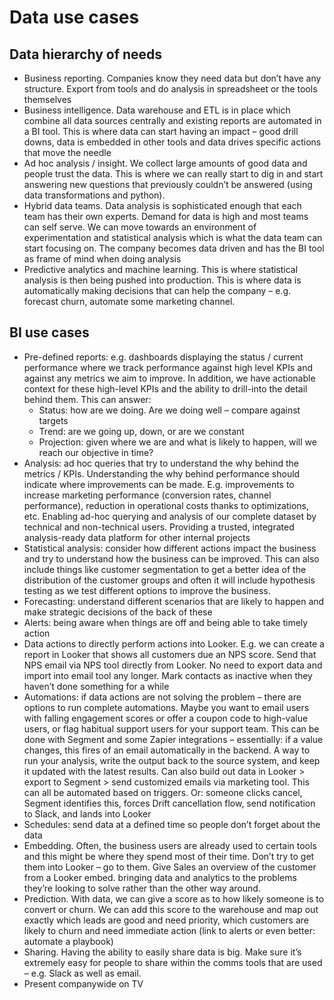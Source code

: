 # Data use cases 

## Data hierarchy of needs
- Business reporting. Companies know they need data but don’t have any structure. Export from tools and do analysis in spreadsheet or the tools themselves 
- Business intelligence. Data warehouse and ETL is in place which combine all data sources centrally and existing reports are automated in a BI tool. This is where data can start having an impact – good drill downs, data is embedded in other tools and data drives specific actions that move the needle
- Ad hoc analysis / insight. We collect large amounts of good data and people trust the data. This is where we can really start to dig in and start answering new questions that previously couldn’t be answered (using data transformations and python). 
- Hybrid data teams. Data analysis is sophisticated enough that each team has their own experts. Demand for data is high and most teams can self serve. We can move towards an environment of experimentation and statistical analysis which is what the data team can start focusing on. The company becomes data driven and has the BI tool as frame of mind when doing analysis 
- Predictive analytics and machine learning. This is where statistical analysis is then being pushed into production. This is where data is automatically making decisions that can help the company – e.g. forecast churn, automate some marketing channel. 


## BI use cases
- Pre-defined reports: e.g. dashboards displaying the status / current performance where we track performance against high level KPIs and against any metrics we aim to improve. In addition, we have actionable context for these high-level KPIs and the ability to drill-into the detail behind them. This can answer: 
    - Status: how are we doing. Are we doing well – compare against targets 
    - Trend: are we going up, down, or are we constant
    - Projection: given where we are and what is likely to happen, will we reach our objective in time? 
- Analysis: ad hoc queries that try to understand the why behind the metrics / KPIs. Understanding the why behind performance should indicate where improvements can be made. E.g. improvements to increase marketing performance (conversion rates, channel performance), reduction in operational costs thanks to optimizations, etc.  Enabling ad-hoc querying and analysis of our complete dataset by technical and non-technical users. Providing a trusted, integrated analysis-ready data platform for other internal projects
- Statistical analysis: consider how different actions impact the business and try to understand how the business can be improved. This can also include things like customer segmentation to get a better idea of the distribution of the customer groups and often it will include hypothesis testing as we test different options to improve the business. 
- Forecasting: understand different scenarios that are likely to happen and make strategic decisions of the back of these 
- Alerts: being aware when things are off and being able to take timely action
- Data actions to directly perform actions into Looker. E.g. we can create a report in Looker that shows all customers due an NPS score. Send that NPS email via NPS tool directly from Looker. No need to export data and import into email tool any longer. Mark contacts as inactive when they haven’t done something for a while
- Automations: if data actions are not solving the problem – there are options to run complete automations. Maybe you want to email users with falling engagement scores or offer a coupon code to high-value users, or flag habitual support users for your support team. This can be done with Segment and some Zapier integrations – essentially: if a value changes, this fires of an email automatically in the backend. A way to run your analysis, write the output back to the source system, and keep it updated with the latest results. Can also build out data in Looker > export to Segment > send customized emails via marketing tool. This can all be automated based on triggers. Or: someone clicks cancel, Segment identifies this, forces Drift cancellation flow, send notification to Slack, and lands into Looker
- Schedules: send data at a defined time so people don’t forget about the data 
- Embedding. Often, the business users are already used to certain tools and this might be where they spend most of their time. Don’t try to get them into Looker – go to them. Give Sales an overview of the customer from a Looker embed. bringing data and analytics to the problems they’re looking to solve rather than the other way around.
- Prediction. With data, we can give a score as to how likely someone is to convert or churn. We can add this score to the warehouse and map out exactly which leads are good and need priority, which customers are likely to churn and need immediate action (link to alerts or even better: automate a playbook) 
- Sharing. Having the ability to easily share data is big. Make sure it’s extremely easy for people to share within the comms tools that are used – e.g. Slack as well as email. 
- Present companywide on TV 

